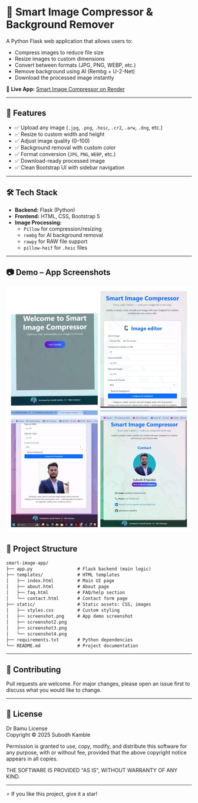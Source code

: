 # 🧠 Smart Image Compressor & Background Remover

A Python Flask web application that allows users to:
- Compress images to reduce file size  
- Resize images to custom dimensions  
- Convert between formats (JPG, PNG, WEBP, etc.)  
- Remove background using AI (Rembg + U-2-Net)  
- Download the processed image instantly  

🔗 **Live App:** [Smart Image Compressor on Render](https://smart-image-compressor-auij.onrender.com)

---

## 🚀 Features

- ✅ Upload any image (`.jpg`, `.png`, `.heic`, `.cr2`, `.arw`, `.dng`, etc.)  
- ✅ Resize to custom width and height  
- ✅ Adjust image quality (0–100)  
- ✅ Background removal with custom color  
- ✅ Format conversion (`JPG`, `PNG`, `WEBP`, etc.)  
- ✅ Download-ready processed image  
- ✅ Clean Bootstrap UI with sidebar navigation  

---

## 🛠️ Tech Stack

- **Backend:** Flask (Python)  
- **Frontend:** HTML, CSS, Bootstrap 5  
- **Image Processing:**  
  - `Pillow` for compression/resizing  
  - `rembg` for AI background removal  
  - `rawpy` for RAW file support  
  - `pillow-heif` for `.heic` files  

---

## 📷 Demo – App Screenshots
![Home Screenshot](static/screenshotx.jpg)


## 📁 Project Structure

```
smart-image-app/
├── app.py                 # Flask backend (main logic)
├── templates/             # HTML templates
│   ├── index.html         # Main UI page
│   ├── about.html         # About page
│   ├── faq.html           # FAQ/help section
│   └── contact.html       # Contact form page
├── static/                # Static assets: CSS, images
│   ├── styles.css         # Custom styling
│   ├── screenshot.png     # App demo screenshot
│   ├── screenshot2.png
│   ├── screenshot3.png
│   └── screenshot4.png
├── requirements.txt       # Python dependencies
└── README.md              # Project documentation
```

---

## 🙌 Contributing

Pull requests are welcome. For major changes, please open an issue first to discuss what you would like to change.

---

## 📜 License

Dr Bamu License  
Copyright © 2025 Subodh Kamble

Permission is granted to use, copy, modify, and distribute this software for any purpose, with or without fee, provided that the above copyright notice appears in all copies.

THE SOFTWARE IS PROVIDED "AS IS", WITHOUT WARRANTY OF ANY KIND.


---

⭐ If you like this project, give it a star!
